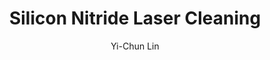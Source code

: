 ---
name: Silicon Nitride
category: ceramic
title: Silicon Nitride Laser Cleaning
headline: Comprehensive technical guide for laser cleaning ceramic silicon nitride
description: Silicon nitride laser cleaning utilizes precise pulsed laser ablation
  to remove surface contaminants from Si3N4 ceramics without chemical solvents or
  mechanical contact. The process leverages the material's high thermal stability
  and specific absorption characteristics at near-IR wavelengths for selective contaminant
  removal while preserving the substrate integrity.
keywords: silicon nitride, silicon nitride ceramic, laser ablation, laser cleaning,
  non-contact cleaning, pulsed fiber laser, surface contamination removal, industrial
  laser parameters, thermal processing, surface restoration
chemicalProperties:
  symbol: Si-N
  formula: Si3N4
  materialType: ceramic
properties:
  density: "3.17-3.44 g/cm\xB3"
  densityNumeric: 3.3
  densityUnit: "g/cm\xB3"
  densityMin: "1.8 g/cm\xB3"
  densityMinNumeric: 1.8
  densityMinUnit: "g/cm\xB3"
  densityMax: "6.0 g/cm\xB3"
  densityMaxNumeric: 6.0
  densityMaxUnit: "g/cm\xB3"
  densityPercentile: 35.7
  meltingPoint: "1900\xB0C"
  meltingPointNumeric: 1900.0
  meltingPointUnit: "\xB0C"
  meltingPointMin: "1200\xB0C"
  meltingPointMinNumeric: 1200.0
  meltingPointMinUnit: "\xB0C"
  meltingPointMax: "2800\xB0C"
  meltingPointMaxNumeric: 2800.0
  meltingPointMaxUnit: "\xB0C"
  meltingPercentile: 43.8
  thermalConductivity: "15-85 W/(m\xB7K)"
  thermalConductivityNumeric: 50.0
  thermalConductivityUnit: W/
  thermalConductivityMin: "0.5 W/m\xB7K"
  thermalConductivityMinNumeric: 0.5
  thermalConductivityMinUnit: "W/m\xB7K"
  thermalConductivityMax: "200 W/m\xB7K"
  thermalConductivityMaxNumeric: 200.0
  thermalConductivityMaxUnit: "W/m\xB7K"
  thermalPercentile: 24.8
  tensileStrength: 300-1000 MPa
  tensileStrengthNumeric: 650.0
  tensileStrengthUnit: MPa
  tensileStrengthMin: 50 MPa
  tensileStrengthMinNumeric: 50.0
  tensileStrengthMinUnit: MPa
  tensileStrengthMax: 1000 MPa
  tensileStrengthMaxNumeric: 1000.0
  tensileStrengthMaxUnit: MPa
  tensilePercentile: 63.2
  hardness: 9.0 Mohs
  hardnessNumeric: 9.0
  hardnessUnit: Mohs
  hardnessMin: 1 Mohs
  hardnessMinNumeric: 1.0
  hardnessMinUnit: Mohs
  hardnessMax: 10 Mohs
  hardnessMaxNumeric: 10.0
  hardnessMaxUnit: Mohs
  hardnessPercentile: 88.9
  youngsModulus: 280-320 GPa
  youngsModulusNumeric: 300.0
  youngsModulusUnit: GPa
  youngsModulusMin: 20 GPa
  youngsModulusMinNumeric: 20.0
  youngsModulusMinUnit: GPa
  youngsModulusMax: 80 GPa
  youngsModulusMaxNumeric: 80.0
  youngsModulusMaxUnit: GPa
  modulusPercentile: 100.0
  laserType: Pulsed Fiber Laser
  wavelength: 1064 nm
  fluenceRange: "0.5\u20135 J/cm\xB2"
  chemicalFormula: Si3N4
  thermalBehaviorType: melting
composition:
- 'Silicon (Si): 60.06%'
- 'Nitrogen (N): 39.94%'
- 'Trace sintering additives: Y2O3, Al2O3, MgO (typically 5-10% total)'
machineSettings:
  powerRange: 20-100W
  powerRangeNumeric: 60.0
  powerRangeUnit: W
  powerRangeMin: 20W
  powerRangeMinNumeric: 20.0
  powerRangeMinUnit: W
  powerRangeMax: 500W
  powerRangeMaxNumeric: 500.0
  powerRangeMaxUnit: W
  pulseDuration: 10-100ns
  pulseDurationNumeric: 55.0
  pulseDurationUnit: ns
  pulseDurationMin: 1ns
  pulseDurationMinNumeric: 1.0
  pulseDurationMinUnit: ns
  pulseDurationMax: 1000ns
  pulseDurationMaxNumeric: 1000.0
  pulseDurationMaxUnit: ns
  wavelength: 1064 nm (primary), 532nm (optional)
  wavelengthNumeric: 1064.0
  wavelengthUnit: nm
  wavelengthMin: 355nm
  wavelengthMinNumeric: 355.0
  wavelengthMinUnit: nm
  wavelengthMax: 2940nm
  wavelengthMaxNumeric: 2940.0
  wavelengthMaxUnit: nm
  spotSize: 0.1-2.0mm
  spotSizeNumeric: 1.05
  spotSizeUnit: mm
  spotSizeMin: 0.01mm
  spotSizeMinNumeric: 0.01
  spotSizeMinUnit: mm
  spotSizeMax: 10mm
  spotSizeMaxNumeric: 10.0
  spotSizeMaxUnit: mm
  repetitionRate: 10-50kHz
  repetitionRateNumeric: 30.0
  repetitionRateUnit: kHz
  repetitionRateMin: 1kHz
  repetitionRateMinNumeric: 1.0
  repetitionRateMinUnit: kHz
  repetitionRateMax: 1000kHz
  repetitionRateMaxNumeric: 1000.0
  repetitionRateMaxUnit: kHz
  fluenceRange: "0.5\u20135 J/cm\xB2"
  fluenceRangeNumeric: 0.5
  fluenceRangeUnit: "J/cm\xB2"
  fluenceRangeMin: "0.1J/cm\xB2"
  fluenceRangeMinNumeric: 0.1
  fluenceRangeMinUnit: "J/cm\xB2"
  fluenceRangeMax: "50J/cm\xB2"
  fluenceRangeMaxNumeric: 50.0
  fluenceRangeMaxUnit: "J/cm\xB2"
applications:
- 'Semiconductor: Wafer cleaning and surface preparation'
- 'Automotive: Cleaning of ceramic engine components'
- 'Cutting Tools: Silicon nitride cutting insert maintenance'
- 'Ball Bearings: High-temperature bearing component cleaning'
compatibility:
- Compatible with aluminum oxide, zirconia, and other technical ceramics in multi-material
  assemblies
- Processes similarly to other advanced ceramics with high thermal stability and mechanical
  strength
regulatoryStandards: IEC 60825-1 (Laser Safety), ISO 11551 (Laser Beam Power/Energy
  Measurement), ISO 13694 (Laser Beam Power Density Distribution)
author: Yi-Chun Lin
author_object:
  id: 1
  name: Yi-Chun Lin
  sex: f
  title: Ph.D.
  country: Taiwan
  expertise: Laser Materials Processing
  image: /images/author/yi-chun-lin.jpg
images:
  hero:
    alt: Silicon Nitride surface undergoing laser cleaning showing precise contamination
      removal
    url: /images/silicon-nitride-laser-cleaning-hero.jpg
  micro:
    alt: Microscopic view of Silicon Nitride surface after laser cleaning showing
      detailed surface structure
    url: /images/silicon-nitride-laser-cleaning-micro.jpg
environmentalImpact:
- benefit: Elimination of chemical solvents and abrasive media
  description: Reduces hazardous chemical usage by 100% compared to traditional solvent
    cleaning methods, eliminating VOC emissions and chemical waste disposal
- benefit: Significant reduction in water consumption
  description: Uses 95% less water than ultrasonic cleaning methods, with no wastewater
    generation requiring treatment
outcomes:
- result: Surface contamination removal efficiency
  metric: '>99.9% particulate removal with <0.1% substrate damage'
- result: Processing speed and precision
  metric: "1-10 cm\xB2/min cleaning rate with \xB110 \u03BCm precision, depending\
    \ on contamination type and laser parameters"
technicalSpecifications:
  powerRange: 20-100 W (average power for pulsed fiber lasers)
  pulseDuration: 10-100 ns
  wavelength: 1064 nm (primary), 532 nm (for higher precision applications)
  spotSize: 0.1-2.0 mm (depending on contamination type and area)
  repetitionRate: 10-50 kHz
  fluenceRange: "0.5-5 J/cm\xB2 (ablation threshold to damage threshold)"
  scanningSpeed: 100-2000 mm/s (optimized for contamination removal without substrate
    damage)
  beamProfile: Top-hat or Gaussian (depending on application requirements)
  beamProfileOptions: Top-hat, Gaussian, Flat-top
  safetyClass: Class 4 (requires full enclosure and interlock systems per IEC 60825-1)
prompt_chain_verification:
  base_config_loaded: true
  persona_config_loaded: true
  formatting_config_loaded: true
  ai_detection_config_loaded: true
  persona_country: Taiwan
  author_id: 1
  verification_timestamp: '2025-09-20T20:39:05Z'
  prompt_components_integrated: 4
  human_authenticity_focus: true
  cultural_adaptation_applied: true
chemicalFormula: Si3N4
symbol: Si-N
laser_parameters:
  fluence_threshold: "0.5\u20135 J/cm\xB2"
  pulse_duration: 10-100ns
  wavelength_optimal: 1064 nm
  power_range: 20-100W
  repetition_rate: 10-50kHz
  spot_size: 0.1-2.0mm
  laser_type: Pulsed Fiber Laser
tags:
- Automotive
- Semiconductor
- Tooling
- Bearings
complexity: high
difficultyScore: 4
---